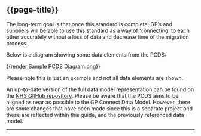 ## {{page-title}}

The long-term goal is that once this standard is complete, GP’s and suppliers will be able to use this standard as a way of ‘connecting’ to each other accurately without a loss of data and decrease time of the migration process.

<p>Below is a diagram showing some data elements from the PCDS:</p>
{{render:Sample PCDS Diagram.png}}

<p>Please note this is just an example and not all data elements are shown.</p>

An up-to-date version of the full data model representation can be found on the [NHS GitHub repository](https://github.com/NHSDigital/gp-interop-dms/tree/main?tab=readme-ov-file). Please be aware that the PCDS aims to be aligned as near as possible to the GP Connect Data Model. However, there are some changes that have been made since this is a separate project and these are reflected within this guide, and the previously referenced data model.

---